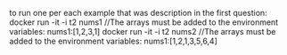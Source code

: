 to run one per each example that was description in the first question:
docker run -it -i t2 nums1  //The arrays must be added to the environment variables: nums1:[1,2,3,1]
docker run -it -i t2 nums2  //The arrays must be added to the environment variables: nums1:[1,2,1,3,5,6,4]
